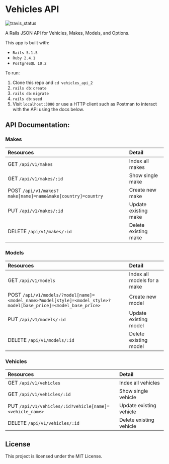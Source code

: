 # Vehicles API

![travis_status](https://travis-ci.org/podoglyph/vehicles_api_2.svg?branch=master)

A Rails JSON API for Vehicles, Makes, Models, and Options.

This app is built with:

* `Rails 5.1.5`
* `Ruby 2.4.1`
* `PostgreSQL 10.2`

To run:

1. Clone this repo and `cd vehicles_api_2`
3. `rails db:create`
4. `rails db:migrate`
5. `rails db:seed`
5.  Visit `localhost:3000` or use a HTTP client such as Postman to interact with the API using the docs below.

## API Documentation:

### Makes

| Resources | Detail |
| :-------- |:-------|
| GET `/api/v1/makes` | Index all makes |
| GET `/api/v1/makes/:id` | Show single make |
| POST `/api/v1/makes?make[name]=name&make[country]=country` | Create new make |
| PUT `/api/v1/makes/:id` | Update existing make |
| DELETE `/api/v1/makes/:id` | Delete existing make |


### Models

| Resources | Detail |
| :-------- |:-------|
| GET `/api/v1/models` | Index all models for a make |
| POST `/api/v1/models/?model[name]=<model_name>?model[style]=<model_style>?model[base_price]=<model_base_price>` | Create new model |
| PUT `/api/v1/models/:id` | Update existing model |
| DELETE `/api/v1/models/:id` | Delete existing model |


### Vehicles

| Resources | Detail |
| :-------- |:-------|
| GET `/api/v1/vehicles` | Index all vehicles |
| GET `/api/v1/vehicles/:id` | Show single vehicle |
| PUT `/api/v1/vehicles/:id?vehicle[name]=<vehicle_name>` | Update existing vehicle |
| DELETE `/api/v1/vehicles/:id` | Delete existing vehicle |

## License

This project is licensed under the MIT License.
